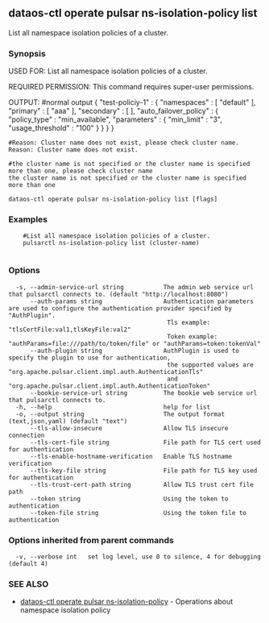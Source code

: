 ## dataos-ctl operate pulsar ns-isolation-policy list

List all namespace isolation policies of a cluster.

### Synopsis

USED FOR:
    List all namespace isolation policies of a cluster.

REQUIRED PERMISSION:
    This command requires super-user permissions.

OUTPUT:
    #normal output
    {
      "test-policiy-1" : {
        "namespaces" : [ "default" ],
        "primary" : [ "aaa" ],
        "secondary" : [ ],
        "auto_failover_policy" : {
          "policy_type" : "min_available",
          "parameters" : {
            "min_limit" : "3",
            "usage_threshold" : "100"
          }
        }
      }
    }

    #Reason: Cluster name does not exist, please check cluster name.
    Reason: Cluster name does not exist.

    #the cluster name is not specified or the cluster name is specified more than one, please check cluster name
    the cluster name is not specified or the cluster name is specified more than one



```
dataos-ctl operate pulsar ns-isolation-policy list [flags]
```

### Examples

```
    #List all namespace isolation policies of a cluster.
    pulsarctl ns-isolation-policy list (cluster-name)


```

### Options

```
  -s, --admin-service-url string           The admin web service url that pulsarctl connects to. (default "http://localhost:8080")
      --auth-params string                 Authentication parameters are used to configure the authentication provider specified by "AuthPlugin".
                                            Tls example: "tlsCertFile:val1,tlsKeyFile:val2"
                                            Token example: "authParams=file:///path/to/token/file" or "authParams=token:tokenVal"
      --auth-plugin string                 AuthPlugin is used to specify the plugin to use for authentication,
                                            the supported values are "org.apache.pulsar.client.impl.auth.AuthenticationTls"
                                            and "org.apache.pulsar.client.impl.auth.AuthenticationToken"
      --bookie-service-url string          The bookie web service url that pulsarctl connects to.
  -h, --help                               help for list
  -o, --output string                      The output format (text,json,yaml) (default "text")
      --tls-allow-insecure                 Allow TLS insecure connection
      --tls-cert-file string               File path for TLS cert used for authentication
      --tls-enable-hostname-verification   Enable TLS hostname verification
      --tls-key-file string                File path for TLS key used for authentication
      --tls-trust-cert-path string         Allow TLS trust cert file path
      --token string                       Using the token to authentication
      --token-file string                  Using the token file to authentication
```

### Options inherited from parent commands

```
  -v, --verbose int   set log level, use 0 to silence, 4 for debugging (default 4)
```

### SEE ALSO

* [dataos-ctl operate pulsar ns-isolation-policy](dataos-ctl_operate_pulsar_ns-isolation-policy.md)	 - Operations about namespace isolation policy

